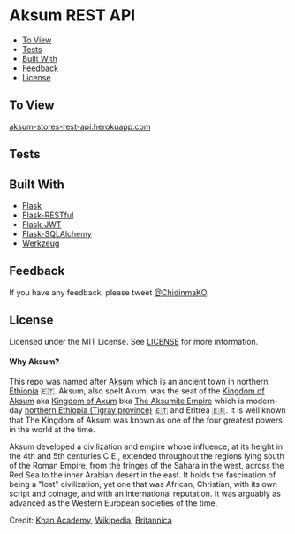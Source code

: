 # Aksum REST API

- <a href="#to-view">To View</a>
- <a href="#tests">Tests</a>
- <a href="#built-with">Built With</a>
- <a href="#feedback">Feedback</a>
- <a href="#license">License</a>

## To View
[aksum-stores-rest-api.herokuapp.com](http://aksum-stores-rest-api.herokuapp.com/)

## Tests

## Built With
- [Flask](http://flask.palletsprojects.com/en/1.1.x/)
- [Flask-RESTful](https://flask-restful.readthedocs.io/)
- [Flask-JWT](https://pythonhosted.org/Flask-JWT/)
- [Flask-SQLAlchemy](https://flask-sqlalchemy.palletsprojects.com/en/2.x/)
- [Werkzeug](https://werkzeug.palletsprojects.com/en/0.16.x/utils/)


## Feedback
If you have any feedback, please tweet [@ChidinmaKO](https://twitter.com/chidinmako).

## License
Licensed under the MIT License. See [LICENSE](https://github.com/ChidinmaKO/Aksum-REST-API/blob/master/LICENSE) for more information.

#### Why Aksum?
This repo was named after [Aksum](https://en.wikipedia.org/wiki/Axum) which is an ancient town in northern [Ethiopia](https://en.wikipedia.org/wiki/Ethiopia) 🇪🇹. Aksum, also spelt Axum, was the seat of the [Kingdom of Aksum](https://en.wikipedia.org/wiki/Kingdom_of_Aksum) aka [Kingdom of Axum](https://www.britannica.com/place/Aksum-ancient-kingdom-Africa) bka [The Aksumite Empire](https://www.khanacademy.org/humanities/art-africa/east-africa2/ethiopia/a/the-kingdom-of-aksum) which is modern-day [northern Ethiopia (Tigray province)](https://en.wikipedia.org/wiki/Tigray_Region) 🇪🇹 and Eritrea 🇪🇷. It is well known that The Kingdom of Aksum was known as one of the four greatest powers in the world at the time.

Aksum developed a civilization and empire whose influence, at its height in the 4th and 5th centuries C.E., extended throughout the regions lying south of the Roman Empire, from the fringes of the Sahara in the west, across the Red Sea to the inner Arabian desert in the east.
It holds the fascination of being a "lost" civilization, yet one that was African, Christian, with its own script and coinage, and with an international reputation. It was arguably as advanced as the Western European societies of the time. 

Credit: [Khan Academy](https://www.khanacademy.org/humanities/art-africa/east-africa2/ethiopia/a/christian-ethiopian-art), [Wikipedia](https://en.wikipedia.org/wiki/Kingdom_of_Aksum), [Britannica](https://www.britannica.com/place/Aksum-ancient-kingdom-Africa)